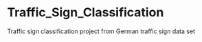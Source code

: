 # Traffic_Sign_Classification
Traffic sign classification project from German traffic sign data set    

